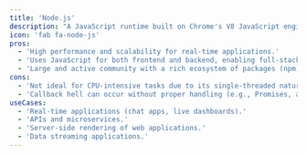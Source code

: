 ```yaml
---
title: 'Node.js'
description: "A JavaScript runtime built on Chrome's V8 JavaScript engine."
icon: 'fab fa-node-js'
pros:
  - 'High performance and scalability for real-time applications.'
  - 'Uses JavaScript for both frontend and backend, enabling full-stack development.'
  - 'Large and active community with a rich ecosystem of packages (npm).'
cons:
  - 'Not ideal for CPU-intensive tasks due to its single-threaded nature.'
  - 'Callback hell can occur without proper handling (e.g., Promises, async/await).'
useCases:
  - 'Real-time applications (chat apps, live dashboards).'
  - 'APIs and microservices.'
  - 'Server-side rendering of web applications.'
  - 'Data streaming applications.'
---
```

